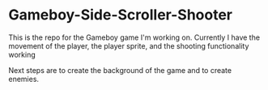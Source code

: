 # Gameboy-Side-Scroller-Shooter
This is the repo for the Gameboy game I'm working on.
Currently I have the movement of the player, the player sprite, and the shooting functionality working

Next steps are to create the background of the game and to create enemies.
